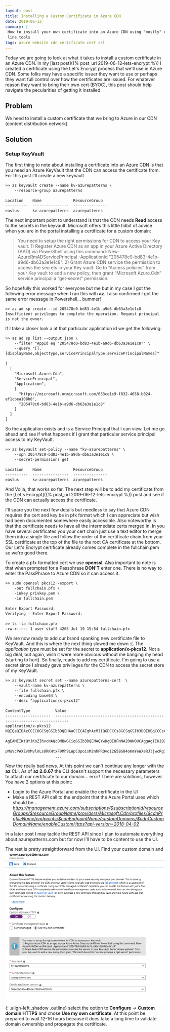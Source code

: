 ```yaml
---
layout: post
title: Installing a Custom Certificate in Azure CDN 
date: 2019-06-13
summary: |
 How to install your own certificate into an Azure CDN using "mostly" command
 line tools
tags: azure website cdn certificate cert ssl
---
```

Today we are going to look at what it takes to install a custom certificate in
an Azure CDN.  In my [last post]({% post_url 2019-06-12-lets-encrypt %})  I
created a certificate using the Let's Encrypt process that we'll use in Azure
CDN.  Some folks may have a specific issuer they want to use or perhaps they
want full control over how the certificates are issued.  For whatever reason
they want to bring their own cert (BYOC), this post should help navigate the
pecularities of getting it installed. 

## Problem
We need to install a custom certificate that we bring to Azure in our CDN
(content distribution network).  


## Solution 
### Setup KeyVault
The first thing to note about installing a certificate into an Azure CDN is that
you need an Azure KeyVault that the CDN can access the certificate from.  For
this post I'll create a new keyvault 
```terminal
>> az keyvault create --name kv-azurepatterns \
    --resource-group azurepatterns

Location    Name              ResourceGroup
----------  ----------------  ---------------
eastus      kv-azurepatterns  azurepatterns
```
The next important point to understand is that the CDN needs __Read__ access to
the secrets in the keyvault.  Microsoft offers this little tidbit of advice when
you are in the portal installing a certificate for a custom domain:

<blockquote>
You need to setup the right permissions for CDN to access your Key vault:
1) Register Azure CDN as an app in your Azure Active Directory (AAD) via
PowerShell using this command: New-AzureRmADServicePrincipal -ApplicationId
"205478c0-bd83-4e1b-a9d6-db63a3e1e1c8".  2) Grant Azure CDN service the
permission to access the secrets in your Key vault. Go to “Access policies” from
your Key vault to add a new policy, then grant “Microsoft.Azure.Cdn” service
principal a “get-secret” permission.
</blockquote>

So hopefully this worked for everyone but me but in my case I got the following
error message when I ran this with __az__.  I also confirmed I got the same error
message in Powershell... bummer!

```terminal
>> az ad sp create --id 205478c0-bd83-4e1b-a9d6-db63a3e1e1c8 
Insufficient privileges to complete the operation. Request principal is not the owner.
```
If I take a closer look a at that particular application id we get the
following:
```terminal
>> az ad sp list --output json \
    --filter "AppId eq '205478c0-bd83-4e1b-a9d6-db63a3e1e1c8'" \
    --query "[].[displayName,objectType,servicePrincipalType,servicePrincipalNames]"

[
  [
    "Microsoft.Azure.Cdn",
    "ServicePrincipal",
    "Application",
    [
      "https://microsoft.onmicrosoft.com/033ce1c9-f832-4658-b024-ef1cbea108b8",
      "205478c0-bd83-4e1b-a9d6-db63a3e1e1c8"
    ]
  ]
]
```
So the application exists and is a Service Principal that I can view.  Let me go
ahead and see if what happens if I grant that particular service principal
access to my KeyVault.

```terminal
>> az keyvault set-policy --name "kv-azurepatterns" \
    --spn 205478c0-bd83-4e1b-a9d6-db63a3e1e1c8 \
    --secret-permissions get

Location    Name              ResourceGroup
----------  ----------------  ---------------
eastus      kv-azurepatterns  azurepatterns
```
And Voila, that works so far.  The next step will be to add my certificate from
the [Let's Encrypt]({% post_url 2019-06-12-lets-encrypt %}) post and see if the
CDN can actually access the certificate.

I'll spare you the next few details but needless to say that Azure CDN requires
the cert and key be in pfx format which I can appreciate but wish had been
documented somewhere easily accessible.  Also noteworthy is that the certificate
needs to have all the intermediate certs merged in.  In you have several
certificates you your cert chain just use a text editor to merge them into a
single file and follow the order of the certificate chain from your SSL
certificate at the top of the file to the root CA certificate at the bottom.
Our Let's Encrypt certificate already comes complete in the fullchain.pem so
we're good there.

To create a pfx formatted cert we use __openssl__.  Also important to note is
that when prompted for a Passphrase __DON'T__ enter one.  There is no way to
enter the PassPhrase to Azure CDN so it can access it.

```terminal
>> sudo openssl pkcs12 -export \
    -out fullchain.pfx \
    -inkey privkey.pem \
    -in fullchain.pem

Enter Export Password:
Verifying - Enter Export Password:

>> ls -la fullchain.pfx
-rw-r--r-- 1 user staff 4205 Jul 19 15:54 fullchain.pfx

```

We are now ready to add our brand spanking new certificate file to KeyVault.  And
this is where the next thing slowed me down :(.  The *application type* must be
set for the secret to __application/x-pkcs12__.  Not a big deal, but again, wish it
were more obvious without me banging my head (starting to hurt).  So finally,
ready to add my certificate.  I'm going to use a secret since I already gave
privileges for the CDN to access the secret store of my KeyVault.

```terminal
>> az keyvault secret set --name azurepatterns-cert  \
    --vault-name kv-azurepatterns \
    --file fullchain.pfx \
    --encoding base64 \
    --desc "application/x-pkcs12"

ContentType           Value
--------------------  ----------------------------------------------------------------------------
application/x-pkcs12  NQIQaQIBAzCCEC8GCSqGSIb3DQEHAaCCECAEghAcMIIQGDCCCs8GCSqGSIb3DQEHBqCCCsAwggq8
                      AgEAMIIKtQYJKoZIhvcNAQcBMBwGCiqGSIb3DQEMAQYwDgQI8FNNA20WNOUCAggAgIIKiBZYFWiq
                      pMuVcPAXZvXMvlnLsORKHtxF9Mh9LWpCUpoisM2nhPRQvoi2G5BG84oKmYeWXeRJljwcRg3/DLmi
                      ...

```

Now the really bad news.  At this point we can't continue any longer with the
__az__ CLI.  As of __az 2.0.67__ the CLI doesn't support the
necessary parameters to attach our certificate to our domain... errrr!  There
are solutions, however.  You have 2 options at this point:
* Login to the Azure Portal and enable the certificate in the UI
* Make a REST API call to the endpoint that the Azure Portal uses which
  should be...
*https://management.azure.com/subscriptions/$subscriptionId/resourceGroups/$resourceGroupName/providers/Microsoft.Cdn/profiles/$cdnProfileName/endpoints/$cdnEndpointName/customDomains/$cdnCustomDomainName/enableCustomHttps?api-version=2018-04-02*

In a later post I may tackle the REST API since I plan to automate
everything about azurepatterns.com but for now I'll have to be content to use
the UI.

The rest is pretty straightforward from the UI.  Find your custom domain and
![Enable HTTPS](/images/2019-06-13-bring-your-own-cert/load-cert.png){:
.align-left .shadow .outline}
select the option to __Configure__ -> __Custom domain HTTPS__ and chose __Use my
own certificate__.   At this point be prepared to wait 12-16 hours because it
does take a long time to validate domain ownership and propagate the
certificate.


